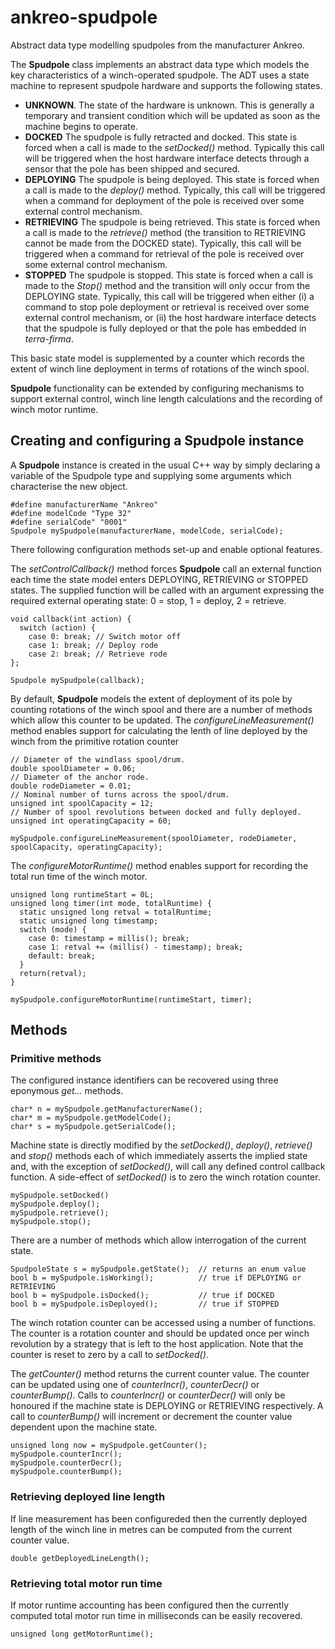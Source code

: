 # ankreo-spudpole

Abstract data type modelling spudpoles from the manufacturer Ankreo.

The __Spudpole__ class implements an abstract data type which models the key
characteristics of a winch-operated spudpole. The ADT uses a state machine
to represent spudpole hardware and supports the following states.

* __UNKNOWN__.      The state of the hardware is unknown. This is generally a temporary
                    and transient condition which will be updated as soon as the machine
                    begins to operate.
* __DOCKED__        The spudpole is fully retracted and docked. This state is forced
                    when a call is made to the _setDocked()_ method. Typically this call
                    will be triggered when the host hardware interface detects through a
                    sensor that the pole has been shipped and secured. 
* __DEPLOYING__     The spudpole is being deployed. This state is forced when a call is
                    made to the _deploy()_ method. Typically, this call will be triggered
                    when a command for deployment of the pole is received over some
                    external control mechanism.
* __RETRIEVING__    The spudpole is being retrieved. This state is forced when a call is
                    made to the _retrieve()_ method (the transition to RETRIEVING cannot
                    be made from the DOCKED state).  Typically, this call will be triggered
                    when a command for retrieval of the pole is received over some
                    external control mechanism.
* __STOPPED__       The spudpole is stopped. This state is forced when a call is made to
                    the _Stop()_ method and the transition will only occur from the
                    DEPLOYING state. Typically, this call will be triggered when either
                    (i) a command to stop pole deployment or retrieval is received over
                    some external control mechanism, or (ii) the host hardware interface
                    detects that the spudpole is fully deployed or that the pole has
                    embedded in _terra-firma_.                  
                    
This basic state model is supplemented by a counter which records the extent of
winch line deployment in terms of rotations of the winch spool.

__Spudpole__ functionality can be extended by configuring mechanisms to support external
control, winch line length calculations and the recording of winch motor runtime.
  
## Creating and configuring a Spudpole instance
 
A __Spudpole__ instance is created in the usual C++ way by simply declaring a
variable of the Spudpole type and supplying some arguments which characterise
the new object.
```
#define manufacturerName "Ankreo"
#define modelCode "Type 32"
#define serialCode" "0001"
Spudpole mySpudpole(manufacturerName, modelCode, serialCode);
```
There following configuration methods set-up and enable optional features.

The _setControlCallback()_ method forces __Spudpole__ call an external function
each time the state model enters DEPLOYING, RETRIEVING or STOPPED states.  The
supplied function will be called with an argument expressing the required
external operating state: 0 = stop, 1 = deploy, 2 = retrieve.
```
void callback(int action) {
  switch (action) {
    case 0: break; // Switch motor off
    case 1: break; // Deploy rode
    case 2: break; // Retrieve rode
};

Spudpole mySpudpole(callback);
```
By default, __Spudpole__ models the extent of deployment of its pole by
counting rotations of the winch spool and there are a number of methods
which allow this counter to be updated. The _configureLineMeasurement()_
method enables support for calculating the lenth of line deployed by
the winch from the primitive rotation counter
```
// Diameter of the windlass spool/drum.
double spoolDiameter = 0.06;
// Diameter of the anchor rode.
double rodeDiameter = 0.01;
// Nominal number of turns across the spool/drum.
unsigned int spoolCapacity = 12;
// Number of spool revolutions between docked and fully deployed.
unsigned int operatingCapacity = 60;

mySpudpole.configureLineMeasurement(spoolDiameter, rodeDiameter, spoolCapacity, operatingCapacity);
```
The _configureMotorRuntime()_ method enables support for recording the total
run time of the winch motor.
```
unsigned long runtimeStart = 0L;
unsigned long timer(int mode, totalRuntime) {
  static unsigned long retval = totalRuntime;
  static unsigned long timestamp;
  switch (mode) {
    case 0: timestamp = millis(); break;
    case 1: retval += (millis() - timestamp); break;
    default: break;
  }
  return(retval);
}

mySpudpole.configureMotorRuntime(runtimeStart, timer);
```
## Methods

### Primitive methods

The configured instance identifiers can be recovered using three eponymous
_get..._ methods.
```
char* n = mySpudpole.getManufacturerName();
char* m = mySpudpole.getModelCode();
char* s = mySpudpole.getSerialCode();
```
Machine state is directly modified by the _setDocked()_, _deploy()_,
_retrieve()_ and _stop()_ methods each of which immediately asserts the
implied state and, with the exception of _setDocked()_, will call any
defined control callback function.  A side-effect of _setDocked()_ is
to zero the winch rotation counter.
```
mySpudpole.setDocked()
mySpudpole.deploy();
mySpudpole.retrieve();
mySpudpole.stop();
```
There are a number of methods which allow interrogation of the current
state.
```
SpudpoleState s = mySpudpole.getState();  // returns an enum value
bool b = mySpudpole.isWorking();          // true if DEPLOYING or RETRIEVING
bool b = mySpudpole.isDocked();           // true if DOCKED
bool b = mySpudpole.isDeployed();         // true if STOPPED
```

The winch rotation counter can be accessed using a number of functions.  The
counter is a rotation counter and should be updated once per winch revolution
by a strategy that is left to the host application.  Note that the counter is
reset to zero by a call to _setDocked()_.

The _getCounter()_ method returns the current counter value. The counter can be
updated using one of _counterIncr()_, _counterDecr()_ or _counterBump()_. Calls
to _counterIncr()_ or _counterDecr()_ will only be honoured if the machine state
is DEPLOYING or RETRIEVING respectively. A call to _counterBump()_ will increment
or decrement the counter value dependent upon the machine state.
```
unsigned long now = mySpudpole.getCounter();
mySpudpole.counterIncr();
mySpudpole.counterDecr();
mySpudpole.counterBump();
```

### Retrieving deployed line length

If line measurement has been configureded then the currently deployed length of the
winch line in metres can be computed from the current counter value.
```
double getDeployedLineLength();
```

### Retrieving total motor run time 

If motor runtime accounting has been configured then the currently computed total
motor run time in milliseconds can be easily recovered.
```
unsigned long getMotorRuntime();
```

 
